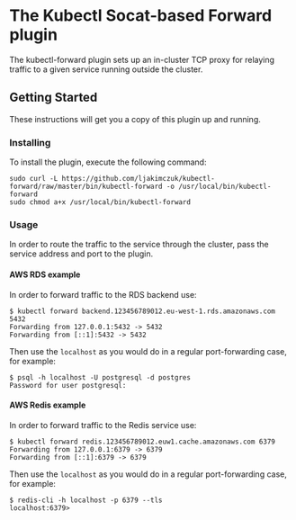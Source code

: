 # The Kubectl Socat-based Forward plugin

The kubectl-forward plugin sets up an in-cluster TCP proxy for relaying traffic to a given service running outside the cluster.

## Getting Started

These instructions will get you a copy of this plugin up and running.

### Installing

To install the plugin, execute the following command:

```
sudo curl -L https://github.com/ljakimczuk/kubectl-forward/raw/master/bin/kubectl-forward -o /usr/local/bin/kubectl-forward
sudo chmod a+x /usr/local/bin/kubectl-forward
```

### Usage

In order to route the traffic to the service through the cluster, pass the service address and port to the plugin.

#### AWS RDS example

In order to forward traffic to the RDS backend use:

```
$ kubectl forward backend.123456789012.eu-west-1.rds.amazonaws.com 5432
Forwarding from 127.0.0.1:5432 -> 5432
Forwarding from [::1]:5432 -> 5432
```

Then use the `localhost` as you would do in a regular port-forwarding case, for example:

```
$ psql -h localhost -U postgresql -d postgres
Password for user postgresql:
```

#### AWS Redis example

In order to forward traffic to the Redis service use:

```
$ kubectl forward redis.123456789012.euw1.cache.amazonaws.com 6379
Forwarding from 127.0.0.1:6379 -> 6379
Forwarding from [::1]:6379 -> 6379
```

Then use the `localhost` as you would do in a regular port-forwarding case, for example:

```
$ redis-cli -h localhost -p 6379 --tls
localhost:6379>
```
